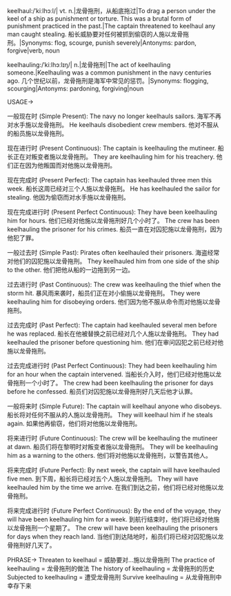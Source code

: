keelhaul:/ˈkiːlhɔːl/| vt. n.|龙骨拖刑，从船底拖过|To drag a person under the keel of a ship as punishment or torture.  This was a brutal form of punishment practiced in the past.|The captain threatened to keelhaul any man caught stealing. 船长威胁要对任何被抓到偷窃的人施以龙骨拖刑。|Synonyms: flog, scourge, punish severely|Antonyms: pardon, forgive|verb, noun


keelhauling:/ˈkiːlhɔːlɪŋ/| n.|龙骨拖刑|The act of keelhauling someone.|Keelhauling was a common punishment in the navy centuries ago.  几个世纪以前，龙骨拖刑是海军中常见的惩罚。|Synonyms: flogging, scourging|Antonyms: pardoning, forgiving|noun

USAGE->

一般现在时 (Simple Present):
The navy no longer keelhauls sailors. 海军不再对水手施以龙骨拖刑。
He keelhauls disobedient crew members. 他对不服从的船员施以龙骨拖刑。

现在进行时 (Present Continuous):
The captain is keelhauling the mutineer. 船长正在对叛变者施以龙骨拖刑。
They are keelhauling him for his treachery. 他们正在因为他叛国而对他施以龙骨拖刑。

现在完成时 (Present Perfect):
The captain has keelhauled three men this week.  船长这周已经对三个人施以龙骨拖刑。
He has keelhauled the sailor for stealing. 他因为偷窃而对水手施以龙骨拖刑。


现在完成进行时 (Present Perfect Continuous):
They have been keelhauling him for hours. 他们已经对他施以龙骨拖刑好几个小时了。
The crew has been keelhauling the prisoner for his crimes. 船员一直在对囚犯施以龙骨拖刑，因为他犯了罪。

一般过去时 (Simple Past):
Pirates often keelhauled their prisoners. 海盗经常对他们的囚犯施以龙骨拖刑。
They keelhauled him from one side of the ship to the other. 他们把他从船的一边拖到另一边。


过去进行时 (Past Continuous):
The crew was keelhauling the thief when the storm hit.  暴风雨来袭时，船员们正在对小偷施以龙骨拖刑。
They were keelhauling him for disobeying orders.  他们因为他不服从命令而对他施以龙骨拖刑。


过去完成时 (Past Perfect):
The captain had keelhauled several men before he was replaced. 船长在他被替换之前已经对几个人施以龙骨拖刑。
They had keelhauled the prisoner before questioning him.  他们在审问囚犯之前已经对他施以龙骨拖刑。


过去完成进行时 (Past Perfect Continuous):
They had been keelhauling him for an hour when the captain intervened.  当船长介入时，他们已经对他施以龙骨拖刑一个小时了。
The crew had been keelhauling the prisoner for days before he confessed. 船员们对囚犯施以龙骨拖刑好几天后他才认罪。


一般将来时 (Simple Future):
The captain will keelhaul anyone who disobeys.  船长将对任何不服从的人施以龙骨拖刑。
They will keelhaul him if he steals again. 如果他再偷窃，他们将对他施以龙骨拖刑。


将来进行时 (Future Continuous):
The crew will be keelhauling the mutineer at dawn.  船员们将在黎明时对叛变者施以龙骨拖刑。
They will be keelhauling him as a warning to the others. 他们将对他施以龙骨拖刑，以警告其他人。


将来完成时 (Future Perfect):
By next week, the captain will have keelhauled five men. 到下周，船长将已经对五个人施以龙骨拖刑。
They will have keelhauled him by the time we arrive.  在我们到达之前，他们将已经对他施以龙骨拖刑。


将来完成进行时 (Future Perfect Continuous):
By the end of the voyage, they will have been keelhauling him for a week. 到航行结束时，他们将已经对他施以龙骨拖刑一个星期了。
The crew will have been keelhauling the prisoners for days when they reach land. 当他们到达陆地时，船员们将已经对囚犯施以龙骨拖刑好几天了。

PHRASE->
Threaten to keelhaul = 威胁要对…施以龙骨拖刑
The practice of keelhauling = 龙骨拖刑的做法
The history of keelhauling = 龙骨拖刑的历史
Subjected to keelhauling = 遭受龙骨拖刑
Survive keelhauling = 从龙骨拖刑中幸存下来
